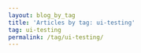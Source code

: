 ```yaml
---
layout: blog_by_tag
title: 'Articles by tag: ui-testing'
tag: ui-testing
permalink: /tag/ui-testing/
---
```

